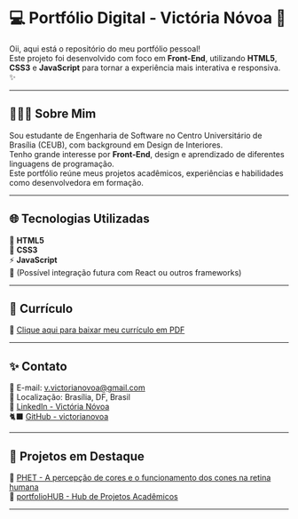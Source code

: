 # 💻 Portfólio Digital - Victória Nóvoa 🥀

Oii, aqui está o repositório do meu portfólio pessoal!  
Este projeto foi desenvolvido com foco em **Front-End**, utilizando **HTML5**, **CSS3** e **JavaScript** para tornar a experiência mais interativa e responsiva. ✨

---

## 👩🏻‍💻 Sobre Mim

Sou estudante de Engenharia de Software no Centro Universitário de Brasília (CEUB), com background em Design de Interiores.  
Tenho grande interesse por **Front-End**, design e aprendizado de diferentes linguagens de programação.  
Este portfólio reúne meus projetos acadêmicos, experiências e habilidades como desenvolvedora em formação.

---

## 🌐 Tecnologias Utilizadas

📝 **HTML5**  
🎨 **CSS3**  
⚡ **JavaScript**  
💭 (Possível integração futura com React ou outros frameworks)

---

## 📄 Currículo

📎 [Clique aqui para baixar meu currículo em PDF](#)  


---

## ✨ Contato

📧 E-mail: [v.victorianovoa@gmail.com](mailto:v.victorianovoa@gmail.com)  
📍 Localização: Brasília, DF, Brasil  
🔗 [LinkedIn - Victória Nóvoa](#)  
🐈‍⬛ [GitHub - victorianovoa](https://github.com/victorianovoa)

---

## 🌱 Projetos em Destaque

🔹 [PHET - A percepção de cores e o funcionamento dos cones na retina humana](https://github.com/victorianovoa/phet-visao-colorida)  
🔹 [portfolioHUB - Hub de Projetos Acadêmicos](https://github.com/victorianovoa/portfolioHUB)

---

